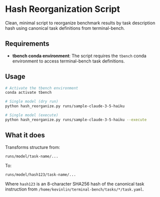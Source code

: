 # Hash Reorganization Script

Clean, minimal script to reorganize benchmark results by task description hash using canonical task definitions from terminal-bench.

## Requirements

- **tbench conda environment**: The script requires the `tbench` conda environment to access terminal-bench task definitions.

## Usage

```bash
# Activate the tbench environment
conda activate tbench

# Single model (dry run)
python hash_reorganize.py runs/sample-claude-3-5-haiku

# Single model (execute)
python hash_reorganize.py runs/sample-claude-3-5-haiku --execute
```

## What it does

Transforms structure from:
```
runs/model/task-name/...
```

To:
```
runs/model/hash123/task-name/...
```

Where `hash123` is an 8-character SHA256 hash of the canonical task instruction from `/home/kevinlin/terminal-bench/tasks/*/task.yaml`. 